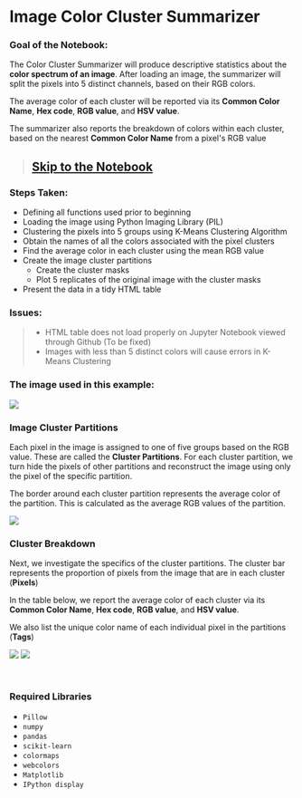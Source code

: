# Image Color Cluster Summarizer

### Goal of the Notebook:
The Color Cluster Summarizer will produce descriptive statistics about the **color spectrum of an image**. After loading an image, the summarizer will split the pixels into 5 distinct channels, based on their RGB colors.

The average color of each cluster will be reported via its **Common Color Name**, **Hex code**, **RGB value**, and **HSV value**.

The summarizer also reports the breakdown of colors within each cluster, based on the nearest **Common Color Name** from a pixel's RGB value

> ## [Skip to the Notebook](https://nbviewer.jupyter.org/github/Bashkeel/Pentachromacy/blob/master/A%20Pigment%20Of%20Your%20Imagination.ipynb)

### Steps Taken:
* Defining all functions used prior to beginning
* Loading the image using Python Imaging Library (PIL)
* Clustering the pixels into 5 groups using K-Means Clustering Algorithm
* Obtain the names of all the colors associated with the pixel clusters
* Find the average color in each cluster using the mean RGB value
* Create the image cluster partitions
    * Create the cluster masks 
    * Plot 5 replicates of the original image with the cluster masks
* Present the data in a tidy HTML table
    


### Issues:
> * HTML table does not load properly on Jupyter Notebook viewed through Github (To be fixed)
> * Images with less than 5 distinct colors will cause errors in K-Means Clustering


### The image used in this example:
![](Birdy%20Nam%20Nam.jpg)

### Image Cluster Partitions
Each pixel in the image is assigned to one of five groups based on the RGB value. These are called the **Cluster Partitions**. For each cluster partition, we turn hide the pixels of other partitions and reconstruct the image using only the pixel of the specific partition.

The border around each cluster partition represents the average color of the partition. This is calculated as the average RGB values of the partition.

![](Figures/Cluster%20Partitions.png)

### Cluster Breakdown
Next, we investigate the specifics of the cluster partitions. The cluster bar represents the proportion of pixels from the image that are in each cluster (**Pixels**)

In the table below, we report the average color of each cluster via its **Common Color Name**, **Hex code**, **RGB value**, and **HSV value**.

We also list the unique color name of each individual pixel in the partitions (**Tags**)

![](Figures/Cluster%20Bar.png)
![](Figures/Cluster%20Table.png)

<br>

### Required Libraries
* `Pillow`
* `numpy`
* `pandas`
* `scikit-learn`
* `colormaps`
* `webcolors`
* `Matplotlib`
* `IPython display`
